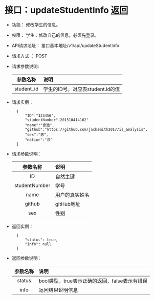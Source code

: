 ﻿﻿<!-- markdownlint-disable MD033-->
<!-- 禁止MD033类型的警告 https://www.npmjs.com/package/markdownlint -->

# 接口：updateStudentInfo  [返回](../README.md)

- 功能：
    修改学生的信息。
    
- 权限：
    学生：修改自己的信息，必须先登录。    
    
- API请求地址： 
    接口基本地址/v1/api/updateStudentInfo

- 请求方式 ：
    POST
      
- 请求参数说明:        

  |参数名称|说明|
  |:---------:|:--------------------------------------------------------|      
  |student_id|学生的ID号。对应表student.id的值|
  
- 请求实例：

        {         
            "ID":"123456",  
            "studentNumber":201510414102" 
            "name":"曾浩",
            "github":"https://github.com/jacksmith2017/is_analysis",
            "sex":"男",
            "nation":"汉"           
        }
 
- 请求参数说明：    
 
  |参数名称|说明|
  |:---------:|:--------------------------------------------------------|      
  |ID|自然主键|
  |studentNumber|学号|
  |name|用户的真实姓名|  
  |github|gitHub地址|
  |sex|性别|
  
- 返回实例：

        {         
            "status": true,
            "info": null
        }
 
- 返回参数说明：    
 
  |参数名称|说明|
  |:---------:|:--------------------------------------------------------|      
  |status|bool类型，true表示正确的返回，false表示有错误|
  |info|返回结果说明信息|
